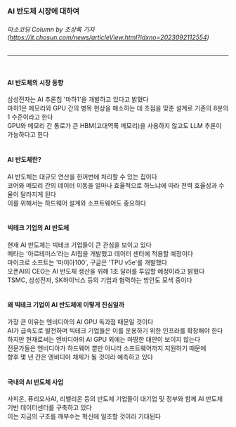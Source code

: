 ### AI 반도체 시장에 대하여
###### 마소코딩 Column by 조상록 기자 (https://it.chosun.com/news/articleView.html?idxno=2023092112554)
---   
<br>

#### AI 반도체의 시장 동향
삼성전자는 AI 추론칩 '마하1'을 개발하고 있다고 밝혔다   
마하1은 메모리와 GPU 간의 병목 현상을 해소하는 데 초점을 맞춘 설계로 기존의 8분의 1 수준이라고 한다   
GPU와 메모리 간 통로가 큰 HBM(고대역폭 메모리)을 사용하지 않고도 LLM 추론이 가능하다고 한다   
<br>

#### AI 반도체란?
AI 반도체는 대규모 연산을 한꺼번에 처리할 수 있는 칩이다   
코어와 메모리 간의 데이터 이동을 얼마나 효율적으로 하느냐에 따라 전력 효율성과 수율이 달라지게 된다   
이를 위해서는 하드웨어 설계와 소프트웨어도 중요하다   
<br>

#### 빅테크 기업의 AI 반도체
현재 AI 반도체는 빅테크 기업들이 큰 관심을 보이고 있다   
메타는 '아르테미스'라는 AI칩을 개발했고 데이터 센터에 적용할 예정이다   
마이크로 소프트는 '마이아100', 구글은 'TPU v5e'를 개발했다   
오픈AI의 CEO는 AI 반도체 생산을 위해 1조 달러를 투입할 예정이라고 밝혔다   
TSMC, 삼성전자, SK하이닉스 등의 기업과 협력하는 방안도 모색 중이다   
<br>

#### 왜 빅테크 기업이 AI 반도체에 이렇게 진심일까
가장 큰 이유는 엔비디아의 AI GPU 독과점 때문일 것이다   
AI가 급속도로 발전하며 빅테크 기업들은 이를 운용하기 위한 인프라를 확장해야 한다   
하지만 현재로써는 엔비디아의 AI GPU 외에는 마땅한 대안이 보이지 않는다   
전문가들은 엔비디아가 하드웨어 뿐만 아니라 소프트웨어까지 지원하기 때문에   
향후 몇 년 간은 엔비디아 체제가 될 것이라 예측하고 있다   
<br>

#### 국내의 AI 반도체 사업
사피온, 퓨리오사AI, 리벨리온 등의 반도체 기업들이 대기업 및 정부와 함께 AI 반도체 기반 데이터센터를 구축하고 있다   
이는 지금의 구조를 깨부수는 혁신에 일조할 것이라 기대된다   
<br>
